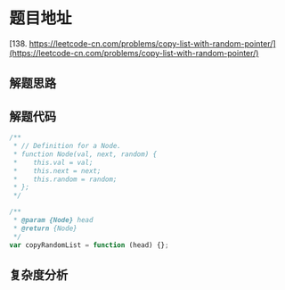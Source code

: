 # 题目地址

[138. https://leetcode-cn.com/problems/copy-list-with-random-pointer/](https://leetcode-cn.com/problems/copy-list-with-random-pointer/)

## 解题思路

## 解题代码

```js
/**
 * // Definition for a Node.
 * function Node(val, next, random) {
 *    this.val = val;
 *    this.next = next;
 *    this.random = random;
 * };
 */

/**
 * @param {Node} head
 * @return {Node}
 */
var copyRandomList = function (head) {};
```

## 复杂度分析
